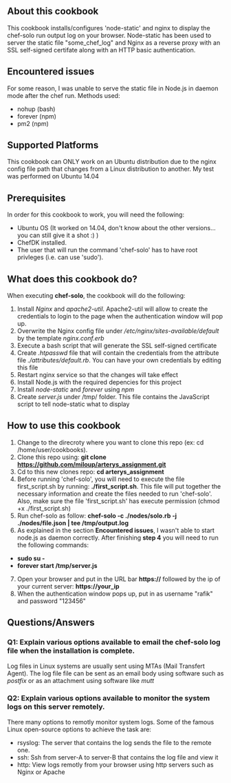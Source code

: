## About this cookbook

This cookbook installs/configures 'node-static' and nginx to display the chef-solo run output log on your browser. Node-static has been used to server the static file "some_chef_log" and Nginx as a reverse proxy with an SSL self-signed certifate along with an HTTP basic authentication.

## Encountered issues

For some reason, I was unable to serve the static file in Node.js in daemon mode after the chef run. 
Methods used:
  - nohup (bash)
  - forever (npm)
  - pm2 (npm)

## Supported Platforms

This cookbook can ONLY work on an Ubuntu distribution due to the nginx config file path that changes from a Linux distribution to another. My test was performed on Ubuntu 14.04

## Prerequisites

In order for this cookbook to work, you will need the following:
  - Ubuntu OS (It worked on 14.04, don't know about the other versions... you can still give it a shot :) )
  - ChefDK installed.
  - The user that will run the command 'chef-solo' has to have root privleges (i.e. can use 'sudo').

## What does this cookbook do?

When executing **chef-solo**, the cookbook will do the following:

1. Install _Nginx_ and _apache2-util_. Apache2-util will allow to create the credentials to login to the page when the authentication window will pop up.
2. Overwrite the Nginx config file under _/etc/nginx/sites-available/default_ by the template _nginx.conf.erb_
3. Execute a bash script that will generate the SSL self-signed certificate
4. Create _.htpasswd_ file that will contain the credentials from the attribute file _./attributes/default.rb_. You can have your own credentials by editing this file
5. Restart nginx service so that the changes will take effect
6. Install Node.js with the required depencies for this project
7. Install _node-static_ and _forever_ using _npm_
8. Create _server.js_ under /tmp/ folder. This file contains the JavaScript script to tell node-static what to display

 
## How to use this cookbook

1. Change to the direcroty where you want to clone this repo (ex: cd /home/user/cookbooks).
2. Clone this repo using: **git clone https://github.com/miloup/arterys_assignment.git**
3. Cd to this new clones repo: **cd arterys_assignment**
4. Before running 'chef-solo', you will need to execute the file first_script.sh by running: **./first_script.sh**. This file will put together the necessary information and create the files needed to run 'chef-solo'. Also, make sure the file 'first_script.sh' has execute permission (chmod +x ./first_script.sh)
5. Run chef-solo as follow: **chef-solo -c ./nodes/solo.rb -j ./nodes/file.json | tee /tmp/output.log**
6. As explained in the section **Encountered issues**, I wasn't able to start node.js as daemon correctly. After finishing **step 4** you will need to run the following commands:
  * **sudo su -**
  * **forever start /tmp/server.js**
7. Open your browser and put in the URL bar **https://** followed by the ip of your current server: **https://your_ip**
8. When the authentication window pops up, put in as username "rafik" and password "123456"

## Questions/Answers
### Q1: Explain various options available to email the chef-solo log file when the installation is complete.
Log files in Linux systems are usually sent using MTAs (Mail Transfert Agent). The log file file can be sent as an email body using software such as _postfix_ or as an attachment using software like _mutt_

### Q2: Explain various options available to monitor the system logs on this server remotely.
There many options to remotly monitor system logs. Some of the famous Linux open-source options to achieve the task are:
- rsyslog: The server that contains the log sends the file to the remote one.
- ssh: Ssh from server-A to server-B that contains the log file and view it
- http: View logs remotly from your browser using http servers such as Nginx or Apache


